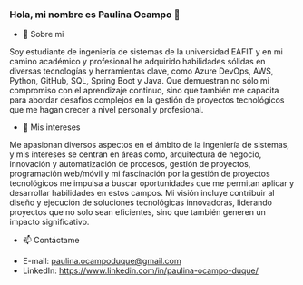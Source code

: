### Hola, mi nombre es Paulina Ocampo 👋

- 🔭 Sobre mi
  
Soy estudiante de ingenieria de sistemas de la universidad EAFIT y en mi camino académico y profesional he adquirido habilidades sólidas en diversas tecnologías y herramientas clave, como Azure DevOps, AWS, Python, GitHub, SQL, Spring Boot y Java. Que demuestran no sólo mi compromiso con el aprendizaje continuo, sino que también me capacita para abordar desafíos complejos en la gestión de proyectos tecnológicos que me hagan crecer a nivel personal y profesional.
- 💬 Mis intereses
  
Me apasionan diversos aspectos en el ámbito de la ingeniería de sistemas, y mis intereses se centran en áreas como, arquitectura de negocio, innovación y automatización de procesos, gestión de proyectos, programación web/móvil y mi fascinación por la gestión de proyectos tecnológicos me impulsa a buscar oportunidades que me permitan aplicar y desarrollar habilidades en estos campos. Mi visión incluye contribuir al diseño y ejecución de soluciones tecnológicas innovadoras, liderando proyectos que no solo sean eficientes, sino que también generen un impacto significativo.
- 📫 Contáctame 
* E-mail: paulina.ocampoduque@gmail.com
* LinkedIn: https://www.linkedin.com/in/paulina-ocampo-duque/

